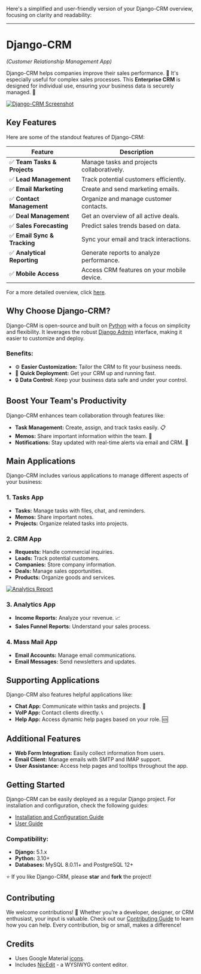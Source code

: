 Here's a simplified and user-friendly version of your Django-CRM overview, focusing on clarity and readability:

---

# Django-CRM

*(Customer Relationship Management App)*

Django-CRM helps companies improve their sales performance. 🚀 It's especially useful for complex sales processes. This **Enterprise CRM** is designed for individual use, ensuring your business data is securely managed. 🔐 

[![Django-CRM Screenshot](https://github.com/DjangoCRM/django-crm/raw/main/docs/pics/deals_screenshot.png)](https://github.com/DjangoCRM/django-crm/blob/main/docs/pics/deals_screenshot.png)

## Key Features

Here are some of the standout features of Django-CRM:

| **Feature**                                       | **Description**                                             |
|---------------------------------------------------|------------------------------------------------------------|
| ✅ **Team Tasks & Projects**                       | Manage tasks and projects collaboratively.                 |
| ✅ **Lead Management**                             | Track potential customers efficiently.                     |
| ✅ **Email Marketing**                             | Create and send marketing emails.                          |
| ✅ **Contact Management**                          | Organize and manage customer contacts.                     |
| ✅ **Deal Management**                             | Get an overview of all active deals.                       |
| ✅ **Sales Forecasting**                           | Predict sales trends based on data.                        |
| ✅ **Email Sync & Tracking**                       | Sync your email and track interactions.                    |
| ✅ **Analytical Reporting**                        | Generate reports to analyze performance.                   |
| ✅ **Mobile Access**                               | Access CRM features on your mobile device.                 |

For a more detailed overview, click [here](https://github.com/DjangoCRM/django-crm/blob/main/docs/crm_system_overview.md).

## Why Choose Django-CRM?

Django-CRM is open-source and built on [Python](https://www.python.org) with a focus on simplicity and flexibility. It leverages the robust [Django Admin](https://docs.djangoproject.com/en/dev/ref/contrib/admin/) interface, making it easier to customize and deploy.

### Benefits:
- ⚙️ **Easier Customization:** Tailor the CRM to fit your business needs.
- 🚀 **Quick Deployment:** Get your CRM up and running fast.
- 🔒 **Data Control:** Keep your business data safe and under your control.

## Boost Your Team's Productivity

Django-CRM enhances team collaboration through features like:

- **Task Management:** Create, assign, and track tasks easily. 📋
- **Memos:** Share important information within the team. 📝
- **Notifications:** Stay updated with real-time alerts via email and CRM. 🔔

## Main Applications

Django-CRM includes various applications to manage different aspects of your business:

### 1. **Tasks App**
- **Tasks:** Manage tasks with files, chat, and reminders.
- **Memos:** Share important notes.
- **Projects:** Organize related tasks into projects.

### 2. **CRM App**
- **Requests:** Handle commercial inquiries.
- **Leads:** Track potential customers.
- **Companies:** Store company information.
- **Deals:** Manage sales opportunities.
- **Products:** Organize goods and services.

[![Analytics Report](https://github.com/DjangoCRM/django-crm/raw/main/docs/pics/income_summary_thumbnail.png)](https://github.com/DjangoCRM/django-crm/blob/main/docs/pics/income_summary_screenshot.png)

### 3. **Analytics App**
- **Income Reports:** Analyze your revenue. 📈
- **Sales Funnel Reports:** Understand your sales process.

### 4. **Mass Mail App**
- **Email Accounts:** Manage email communications.
- **Email Messages:** Send newsletters and updates.

## Supporting Applications

Django-CRM also features helpful applications like:

- **Chat App:** Communicate within tasks and projects. 💬
- **VoIP App:** Contact clients directly. 📞
- **Help App:** Access dynamic help pages based on your role. 🆘

## Additional Features

- **Web Form Integration:** Easily collect information from users.
- **Email Client:** Manage emails with SMTP and IMAP support.
- **User Assistance:** Access help pages and tooltips throughout the app.

## Getting Started

Django-CRM can be easily deployed as a regular Django project. For installation and configuration, check the following guides:

- [Installation and Configuration Guide](https://github.com/DjangoCRM/django-crm/blob/main/docs/installation_and_configuration_guide.md)
- [User Guide](https://github.com/DjangoCRM/django-crm/blob/main/docs/django-crm_user_guide.md)

### Compatibility:
- **Django:** 5.1.x
- **Python:** 3.10+
- **Databases:** MySQL 8.0.11+ and PostgreSQL 12+

⭐️ If you like Django-CRM, please **star** and **fork** the project!

## Contributing

We welcome contributions! 🎉 Whether you’re a developer, designer, or CRM enthusiast, your input is valuable. Check out our [Contributing Guide](https://github.com/DjangoCRM/django-crm/blob/main/CONTRIBUTING.md) to learn how you can help. Every contribution, big or small, makes a difference!

## Credits

- Uses Google Material [icons](https://fonts.google.com/icons).
- Includes [NicEdit](https://nicedit.com) - a WYSIWYG content editor.
